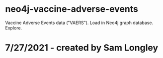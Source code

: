 # neo4j-vaccine-adverse-events
Vaccine Adverse Events data ("VAERS").  Load in Neo4j graph database.  Explore.

# 7/27/2021 - created by Sam Longley

